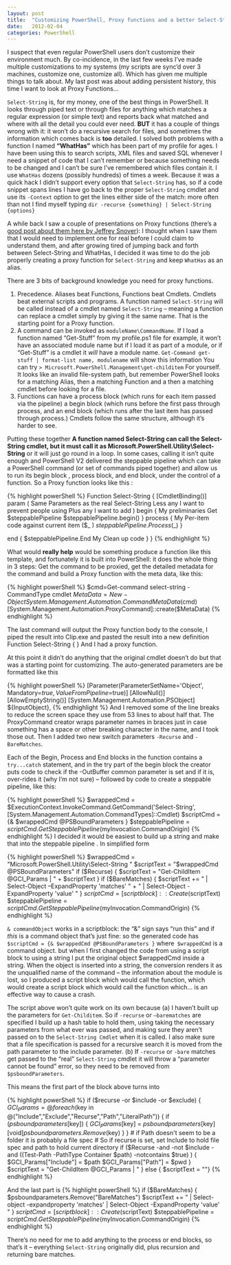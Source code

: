 ```yaml
---
layout: post
title:  "Customizing PowerShell, Proxy functions and a better Select-String"
date:   2012-02-04
categories: PowerShell
---
```


I suspect that even regular PowerShell users don’t customize their environment much. By co-incidence, in the last few weeks I’ve made multiple customizations to my systems (my scripts are sync’d over 3 machines, customize one, customize all). Which has given me multiple things to talk about. My last post was about adding persistent history, this time I want to look at Proxy Functions…

`Select-String` is, for my money, one of the best things in PowerShell. It looks through piped text or through files for anything which matches a regular expression (or simple text) and reports back what matched and where with all the detail you could ever need. **BUT** it has a couple of things wrong with it: it won’t do a recursive search for files, and sometimes the information which comes back is **too** detailed. I solved both problems with a function I named **“WhatHas”** which has been part of my profile for ages. I have been using this to search scripts, XML files and saved SQL whenever I need a snippet of code that I can’t remember or because something needs to be changed and I can’t be sure I’ve remembered which files contain it. I use `WhatHas` dozens (possibly hundreds) of times a week. Because it was a quick hack I didn’t support every option that `Select-String` has, so if a code snippet spans lines I have go back to the proper `Select-String` cmdlet and use its `-Context` option to get the lines either side of the match: more often than not I find myself typing `dir -recurse {something} | Select-String {options}`

A while back I saw a couple of presentations on Proxy functions (there’s a [good post about them here by Jeffrey Snover](https://devblogs.microsoft.com/powershell/extending-andor-modifing-commands-with-proxies/)): I thought when I saw them that I would need to implement one for real before I could claim to understand them, and after growing tired of jumping back and forth between Select-String and WhatHas, I decided it was time to do the job properly creating a proxy function for `Select-String` and keep `WhatHas` as an alias.

There are 3 bits of background knowledge you need for proxy functions.

1.  Precedence. Aliases beat Functions, Functions beat Cmdlets. Cmdlets beat external scripts and programs. A function named `Select-String` will be called instead of a cmdlet named `Select-String` – meaning a function can replace a cmdlet simply by giving it the same name. That is the starting point for a Proxy function.
2.  A command can be invoked as `moduleName\CommandName`. If I load a function named “Get-Stuff” from my profile.ps1 file for example, it won’t have an associated module name but if I load it as part of a module, or if “Get-Stuff” is a cmdlet it _will_ have a module name.
`Get-Command get-stuff | format-list name, modulename`
will show this information You can try
`> Microsoft.PowerShell.Management\get-childitem`
For yourself. It looks like an invalid file-system path, but remember PowerShell looks for a matching Alias, then a matching Function and a then a matching cmdlet before looking for a file.
3.  Functions can have a process block (which runs for each item passed via the pipeline) a begin block (which runs before the first pass through process, and an end block (which runs after the last item has passed through process.) Cmdlets follow the same structure, although it’s harder to see.

Putting these together **A function named Select-String can call the Select-String cmdlet, but it must call it as Microsoft.PowerShell.Utility\Select-String** or it will just go round in a loop. In some cases, calling it isn’t quite enough and PowerShell V2 delivered the steppable pipeline which can take a PowerShell command (or set of commands piped together) and allow us to run its begin block , process block, and end block, under the control of a function. So a Proxy function looks like this :

{% highlight powerShell %}
Function Select-String {
  [CmdletBinding()]
  param  (  Same Parameters as the real Select-String
            Less any I want to prevent people using
            Plus any I want to add
         )
  begin  {  My preliminaries
            Get $steppablePipeline
            $steppablePipeline.begin()
          }
  process { My Per-item code against current item ($_ )
            $steppablePipeline.Process($_)
          }

  end     { $steppablePipeline.End
            My Clean up code
          }
}
{% endhighlight %}

What would **really help** would be something produce a function like this template, and fortunately it is built into PowerShell: it does the whole thing in 3 steps: Get the command to be proxied, get the detailed metadata for the command and build a Proxy function with the meta data, like this:

{% highlight powerShell %}
  $cmd=Get-command select-string -CommandType cmdlet
  $MetaData = New-Object System.Management.Automation.CommandMetaData ($cmd)
  [System.Management.Automation.ProxyCommand]::create($MetaData)
{% endhighlight %}

The last command will output the Proxy function body to the console, I piped the result into Clip.exe and pasted the result into a new definition
Function Select-String { }
And I had a proxy function.

At this point it didn’t do anything that the original cmdlet doesn’t do but that was a starting point for customizing.
The auto-generated parameters are be formatted like this

{% highlight powerShell %}
  [Parameter(ParameterSetName='Object', Mandatory=$true, ValueFromPipeline=$true)]
  [AllowNull()]
  [AllowEmptyString()]
  [System.Management.Automation.PSObject]
  ${InputObject},
{% endhighlight %}
And I removed some of the line breaks to reduce the screen space they use from 53 lines to about half that.
The ProxyCommand creator wraps parameter names in braces just in case something has a space or other breaking character in the name, and I took those out.
Then I added two new switch parameters `-Recurse` and `-BareMatches`.

Each of the Begin, Process and End blocks in the function contains a `try...catch` statement, and in the try part of the begin block the creator puts code to check if the -OutBuffer common parameter is set and if it is, over-rides it (why I’m not sure) – followed by code to create a steppable pipeline, like this:

{% highlight powerShell %}
  $wrappedCmd = $ExecutionContext.InvokeCommand.GetCommand('Select-String',
                                                           [System.Management.Automation.CommandTypes]::Cmdlet)
  $scriptCmd = {& $wrappedCmd @PSBoundParameters }
  $steppablePipeline = $scriptCmd.GetSteppablePipeline($myInvocation.CommandOrigin)
{% endhighlight %}
I decided it would be easiest to build up a string and make that into the steppable pipeline . In simplified form

{% highlight powerShell %}
  $wrappedCmd        = "Microsoft.PowerShell.Utility\Select-String "
  $scriptText        = "$wrappedCmd @PSBoundParameters"
  if ($Recurse)      { $scriptText = "Get-ChildItem @GCI_Params | " + $scriptText }
  if ($BareMatches)  { $scriptText += " | Select-Object –ExpandProperty 'matches' " +
                                      " | Select-Object -ExpandProperty 'value'   " }
  $scriptCmd         = [scriptblock]::Create($scriptText)
  $steppablePipeline = $scriptCmd.GetSteppablePipeline($myInvocation.CommandOrigin)
{% endhighlight %}

`& commandObject` works in a scriptblock: the “&” sign says  “run this” and if _this_ is a command object that’s just fine: so the generated code has `$scriptCmd = {& $wrappedCmd @PSBoundParameters }` where` $wrappedCmd` is a command object.
but when I first changed the code from using a script block to using a string I put the original object $wrappedCmd inside a string. When the object is inserted into a string, the conversion renders it as the unqualified name of the command – the information about the module is lost, so I produced a script block which would call the function, which would create a script block which would call the function which… is an effective way to cause a crash.

The script above won’t quite work on its own because
(a) I haven’t built up the parameters for `Get-Childitem`. So if `-recurse` or `–barematches` are specified I build up a hash table to hold them, using taking the necessary parameters from what ever was passed, and making sure they aren’t passed on to the `Select-String Cmdlet` when it is called. I also make sure that a file specification is passed for a recursive search it is moved from the path parameter to the include parameter.
(b) If `-recurse` or `-bare` matches get passed to the “real” `Select-String` cmdlet it will throw a “parameter cannot be found” error, so they need to be removed from `$psboundParameters`.

This means the first part of the block above turns into

{% highlight powerShell %}
  if ($recurse -or $include -or $exclude) {
     $GCI_Params = @{}
     foreach ($key in @("Include","Exclude","Recurse","Path","LiteralPath")) {
          if ($psboundparameters[$key]) {
              $GCI_Params[$key] = $psboundparameters[$key]
              [void]$psboundparameters.Remove($key)
          }
     }
     # if Path doesn't seem to be a folder it is probably a file spec
     # So if recurse is set, set Include to hold file spec and path to hold current directory
     if ($Recurse -and -not $include -and ((Test-Path -PathType Container $path) -notcontains $true) ) {
        $GCI_Params["Include"] = $path
        $GCI_Params["Path"] = $pwd
     }
   $scriptText = "Get-ChildItem @GCI_Params | "
}
else { $scriptText = ""}
{% endhighlight %}


And the last part is
{% highlight powerShell %}
if ($BareMatches) {
  $psboundparameters.Remove("BareMatches")
  $scriptText += " | Select-object -expandproperty 'matches' | Select-Object -ExpandProperty 'value' "
}
$scriptCmd = [scriptblock]::Create($scriptText)
$steppablePipeline = $scriptCmd.GetSteppablePipeline($myInvocation.CommandOrigin)
{% endhighlight %}

There’s no need for me to add anything to the process or end blocks, so that’s it – everything `Select-String` originally did, plus recursion and returning bare matches.
